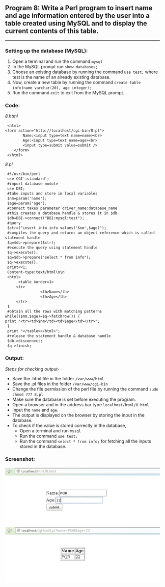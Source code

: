 ## Program 8: Write a Perl program to insert name and age information entered by the user into a table created using MySQL and to display the current contents of this table.
***

### Setting up the database (MySQL):
1. Open a terminal and run the command `mysql`
2. In the MySQL prompt run `show databases;`
3. Choose an existing database by running the command `use test;` where test is the name of an already existing database.
4. Now, create a new table by running the command `create table info(name varchar(20), age integer);`
5. Run the command `exit` to exit from the MySQL prompt.

### Code: 
*8.html*

     <html>
	<form action="http://localhost/cgi-bin/8.pl">
     		Name:<input type=text name=name><br>
     		Age:<input type=text name=age><br>
     		<input type=submit value=submit />
     	</form>
     </html>

*8.pl*

     #!/usr/bin/perl
     use CGI':standard';
     #import database module
     use DBI;
     #take inputs and store in local variables
     $nm=param('name');
     $age=param('age');
     #connect takes parameter driver_name:database_name
     #this creates a database handle & stores it in $db
     $db=DBI->connect("DBI:mysql:test");
     #query
     $str=("insert into info values('$nm',$age)");
     #compiles the query and returns an object reference which is called statement handle
     $q=$db->prepare($str);
     #execute the query using statement handle
     $q->execute();
     $q=$db->prepare("select * from info");
     $q->execute();
     print<<1;
     Content-type:text/html\n\n
     <html>
          <table border=1>
	  	 <tr>
                    <th>Name</th>
                    <th>Age</th>
		 </tr>
     1
     #obtain all the rows with matching patterns
	while(($nm,$age)=$q->fetchrow()) {
	print "<tr><td>$nm</td><td>$age</td></tr>";
     }
     print "</table></html>";
     #release the statement handle & database handle
     $db->disconnect;
     $q->finish;
     
### Output:
*Steps for checking output-*

* Save the .html file in the folder `/var/www/html`
* Save the .pl files in the folder `/var/www/cgi-bin`
* Change the file permission of the perl file by running the command `sudo chmod 777 8.pl`
* Make sure the database is set before executing the program.
* Open a browser and in the address bar type `localhost/html/8.html`
* Input the `name` and `age`.
* The output is displayed on the browser by storing the input in the database.
* To check if the value is stored correctly in the database, 
	* Open a terminal and run `mysql`
	* Run the command `use test;`
	* Run the command `select * from info;` for fetching all the inputs stored in the database.

### Screenshot:

![output_1](8.png)
